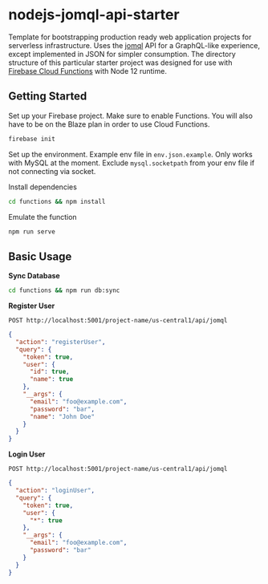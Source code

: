 # nodejs-jomql-api-starter

Template for bootstrapping production ready web application projects for serverless infrastructure. Uses the [jomql](https://github.com/big213/jomql) API for a GraphQL-like experience, except implemented in JSON for simpler consumption. The directory structure of this particular starter project was designed for use with [Firebase Cloud Functions](https://firebase.google.com/docs/functions) with Node 12 runtime.

## Getting Started

Set up your Firebase project. Make sure to enable Functions. You will also have to be on the Blaze plan in order to use Cloud Functions.

```bash
firebase init
```

Set up the environment. Example env file in `env.json.example`. Only works with MySQL at the moment. Exclude `mysql.socketpath` from your env file if not connecting via socket.

Install dependencies

```bash
cd functions && npm install
```

Emulate the function

```bash
npm run serve
```

## Basic Usage

**Sync Database**

```bash
cd functions && npm run db:sync
```

**Register User**

`POST http://localhost:5001/project-name/us-central1/api/jomql`

```json
{
  "action": "registerUser",
  "query": {
    "token": true,
    "user": {
      "id": true,
      "name": true
    },
    "__args": {
      "email": "foo@example.com",
      "password": "bar",
      "name": "John Doe"
    }
  }
}
```

**Login User**

`POST http://localhost:5001/project-name/us-central1/api/jomql`

```json
{
  "action": "loginUser",
  "query": {
    "token": true,
    "user": {
      "*": true
    },
    "__args": {
      "email": "foo@example.com",
      "password": "bar"
    }
  }
}
```
